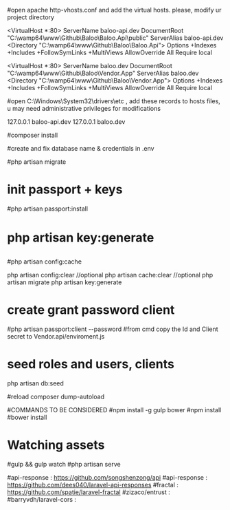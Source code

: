 #open apache  http-vhosts.conf and add the virtual hosts. please, modify ur project directory

<VirtualHost *:80>
  ServerName baloo-api.dev
  DocumentRoot "C:\wamp64\www\Github\Baloo\Baloo.Api\public"
  ServerAlias baloo-api.dev
    <Directory  "C:\wamp64\www\Github\Baloo\Baloo.Api">
    Options +Indexes +Includes +FollowSymLinks +MultiViews
    AllowOverride All
    Require local
  </Directory>
</VirtualHost>

<VirtualHost *:80>
  ServerName baloo.dev
  DocumentRoot "C:\wamp64\www\Github\Baloo\Vendor.App"
  ServerAlias baloo.dev
    <Directory  "C:\wamp64\www\Github\Baloo\Vendor.App">
    Options +Indexes +Includes +FollowSymLinks +MultiViews
    AllowOverride All
    Require local
  </Directory>
</VirtualHost>

#open C:\Windows\System32\drivers\etc , add these records to hosts files, u may need administrative privileges for modifications

127.0.0.1 baloo-api.dev
127.0.0.1 baloo.dev

#composer install

#create and fix database name & credentials in .env

#php artisan migrate

# init passport + keys
#php artisan passport:install

# php artisan key:generate

#php artisan config:cache


php artisan config:clear //optional
php artisan cache:clear //optional
php artisan migrate
php artisan key:generate

# create grant password client
#php artisan passport:client --password
#from cmd copy the Id and Client secret to Vendor.api/enviroment.js

# seed roles and users, clients
php artisan db:seed

#reload
composer dump-autoload


#COMMANDS TO BE CONSIDERED
#npm install -g gulp bower
#npm install
#bower install
# Watching assets
#gulp && gulp watch
#php artisan serve

#api-response : https://github.com/songshenzong/api
#api-response : https://github.com/dees040/laravel-api-responses
#fractal : https://github.com/spatie/laravel-fractal
#zizaco/entrust :
#barryvdh/laravel-cors :
